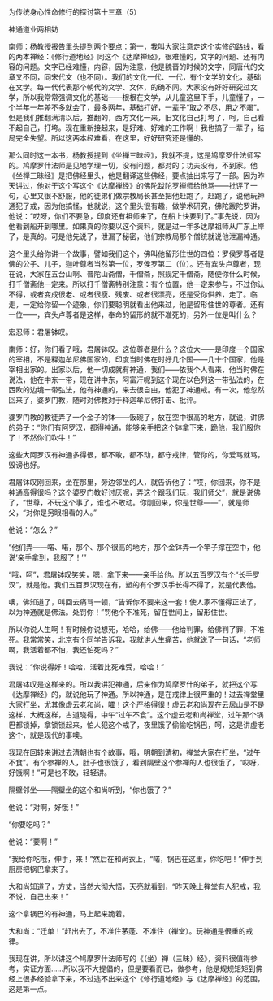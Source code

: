 为传统身心性命修行的探讨第十三章（5）

神通道业两相妨

南师：杨教授报告里头提到两个要点：第一，我叫大家注意走这个实修的路线，看的两本禅经：《修行道地经》同这个《达摩禅经》，很难懂的，文字的问题、还有内容的问题。文字已经难懂，内容，因为注意，他是魏晋的时候的文字，同唐代的文章又不同，同宋代文（也不同）。我们的文化一代、一代，有个文学的文化，基础在文学。每一代代表那个朝代的文学、文体，的确不同。大家没有好好研究过文学，所以我常常强调文化的基础——根根在文学，从儿童这里下手，儿童懂了，一个半年一年差不多就会了，最多两年，基础打好，一辈子“取之不尽，用之不竭”。但是我们推翻满清以后，推翻的，西方文化一来，旧文化自己打垮了，呵，自己看不起自己，打垮。现在重新接起来，是好难、好难的工作啊！我也搞了一辈子，结局完全失望。所以这两本经难看，在这里，好好研究还是懂的。

那么同时这一本书，杨教授提到《坐禅三昧经》，我就不提，这是鸠摩罗什法师写的。鸠摩罗什法师是见地学理一切，没有问题，都对的；功夫没有，不到家。他《坐禅三昧经》是把佛经里头，他是翻译这些佛经，要点抽出来写了一部。因为昨天讲过，他对于这个写这个《达摩禅经》的佛陀跋陀罗禅师给他骂——批评了一句，心里又很不舒服，他的徒弟们做宗教局长甚至把他赶跑了。赶跑了，说他玩神通犯了戒，因为他搞怪，他就说，这个里头很有趣，做学术研究，佛陀跋陀罗讲，他说：“哎呀，你们不要急，印度还有祖师来了，在船上快要到了。”事先说，因为他看到船开到哪里。如果真的你要以这个资料，就是过一年多达摩祖师从广东上岸了，是真的。可是他先说了，泄漏了秘密，他们宗教局那个僧统就说他泄漏神通。

这个里头给你讲一个故事，譬如我们这个，佛叫他留形住世的四位：罗侯罗尊者是佛的公子、儿子，迦叶尊者当然第一位，罗侯罗第二（位）。还有宾头卢尊者，现在说，大家在五台山啊、普陀山斋僧，千僧斋，照规定千僧斋，随便你什么时候，打千僧斋他一定来。所以打千僧斋特别注意：有个位置，他一定来参与，不过你认不得，或者变成很老、或者很瘦、残废、或者很漂亮，还是受你供养，走了。临走，一定给你留一个迹象，你们要聪明就看出他来过，他是留形住世的尊者。还有一位——，宾头卢尊者是这样，奉命的留形的就不准死的，另外一位是叫什么？

宏忍师：君屠钵叹。

南师：好，你们看了哦，君屠钵叹。这位尊者是什么？这位大——是印度一个国家的宰相，不是释迦牟尼佛国家的，印度当时佛在时好几个国——几十个国家，他是宰相出家的。出家以后，他一切成就有神通，我们——依我个人看来，他当时佛在说法，他在中东一带，现在讲中东，阿富汗呢到这个现在以色列这一带弘法的，在西欧的边境一带弘法，他有神通的，来去很自由，他犯了神通戒。有一次，他忽然回来了，婆罗门教，随时对佛教对于释迦牟尼佛打击、批评。

婆罗门教的教徒弄了一个金子的钵——饭碗了，放在空中很高的地方，就说，讲佛的弟子：“你们有阿罗汉，都得神通，能够亲手把这个钵拿下来，跪他，我们服你了！不然你们吹牛！”

这些大阿罗汉有神通多得很，都不敢，都不动，都守戒律，管你的，你爱骂就骂，毁谤也好。

君屠钵叹刚回来，坐在那里，旁边邻坐的人，就告诉他了：“哎，你回来，你不是神通高得很吗？这个婆罗门教好讨厌呢，弄这个跟我们玩，我们师父”，就是说佛了，“世尊，不玩这个事了，谁也不敢动。你刚回来，你是世尊——”，就是师父，“对你是另眼相看的人。”

他说：“怎么？”

“他们弄——喏、喏，那个、那个很高的地方，那个金钵弄一个竿子撑在空中，他说‘亲手拿到，我服了！’”

“哦，呵”，君屠钵叹笑笑，嗯，拿下来——亲手给他。所以五百罗汉有个“长手罗汉”，就是他。我们五百罗汉现在有，塑的有个罗汉手长得不得了，就是代表他。

噢，佛知道了，叫回去痛骂一顿，“告诉你不要来这一套！使人家不懂得正法了，以为神通就是佛法。处罚你！”罚他个不准死，留在世间上，留形住世。

所以你说人生啊！有时候你说想死，哈哈，给佛——他给判罪，给佛判了罪，不准死。我常常笑，北京有个同学告诉我，我就讲人生痛苦，他就说了一句话，“老师啊，我活着都不怕，我还怕死吗？”

我说：“你说得好！哈哈，活着比死难受，哈哈！”

君屠钵叹是这样来的。所以我讲犯神通，后来作为鸠摩罗什的弟子，就把这个写《达摩禅经》的，就说他玩了神通。所以神通，是在戒律上很严重的！过去禅堂里大家打坐，尤其像虚云老和尚，嚯！这个严格得很！虚云老和尚现在云居山是不是这样，大概这样，古道晓得，中午“过午不食”。这个虚云老和尚禅堂，过午那个锅巴都锁掉，拿锁锁起来，怕人犯这个戒了，夜里饿了偷偷吃锅巴，呵，这是讲虚老这个，就是现代的事噢。

我现在回转来讲过去清朝也有个故事，哦，明朝到清初，禅堂大家在打坐，“过午不食”。有个参禅的人，肚子也很饿了，看到隔壁这个参禅的人也很饿了，“哎呀，好饿啊！”可是也不敢，轻轻讲。

隔壁邻坐——隔壁坐的这个和尚听到，“你也饿了？”

他说：“对啊，好饿！”

“你要吃吗？”

他说：“要啊！”

“我给你吃哦，伸手，来！”然后在和尚衣上，“喏，锅巴在这里，你吃吧！”伸手到厨房把锅巴拿来了。

大和尚知道了，方丈，当然大彻大悟，天亮就看到，“昨天晚上禅堂有人犯戒，我不说，自己出来！”

这个拿锅巴的有神通，马上起来跪着。

大和尚：“迁单！”赶出去了，不准住茅蓬、不准住（禅堂）。玩神通是很重的戒律。

我现在讲，所以讲这个鸠摩罗什法师写的《（坐）禅（三昧）经》，资料很值得参考，实证方面……所以我不大提倡的，但是要看而已，做参考，他是规规矩矩到佛经上很多经验拿下来，不过逃不出来这个《修行道地经》与《达摩禅经》的范围，这是第一点。


